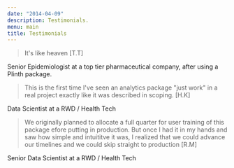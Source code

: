 ```yaml
---
date: "2014-04-09"
description: Testimonials.
menu: main
title: Testimonials
---
```


> It's like heaven [T.T]

Senior Epidemiologist at a top tier pharmaceutical company, after using a Plinth package.

> This is the first time I've seen an analytics package "just work" in a real project exactly like it was described in scoping. [H.K]

Data Scientist at a RWD / Health Tech

> We originally planned to allocate a full quarter for user training of this package efore putting in production. But once I had it in my hands and saw how simple and intuititve it was, I realized that we could advance our timelines and we could skip straight to production [R.M]

Senior Data Scientist at a RWD / Health Tech
